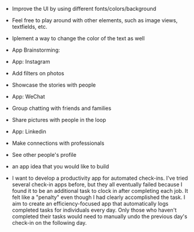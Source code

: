 - Improve the UI by using different fonts/colors/background
- Feel free to play around with other elements, such as image views, textfields, etc.
- Iplement a way to change the color of the text as well

- App Brainstorming:
- App: Instagram
- Add filters on photos 
- Showcase the stories with people

- App: WeChat
- Group chatting with friends and families
- Share pictures with people in the loop

- App: Linkedin
- Make connections with professionals
- See other people's profile

- an app idea that you would like to build
- I want to develop a productivity app for automated check-ins. I've tried several check-in apps before, but they all eventually failed because I found it to be an additional task to clock in after completing each job. It felt like a "penalty" even though I had clearly accomplished the task. I aim to create an efficiency-focused app that automatically logs completed tasks for individuals every day. Only those who haven't completed their tasks would need to manually undo the previous day's check-in on the following day.
